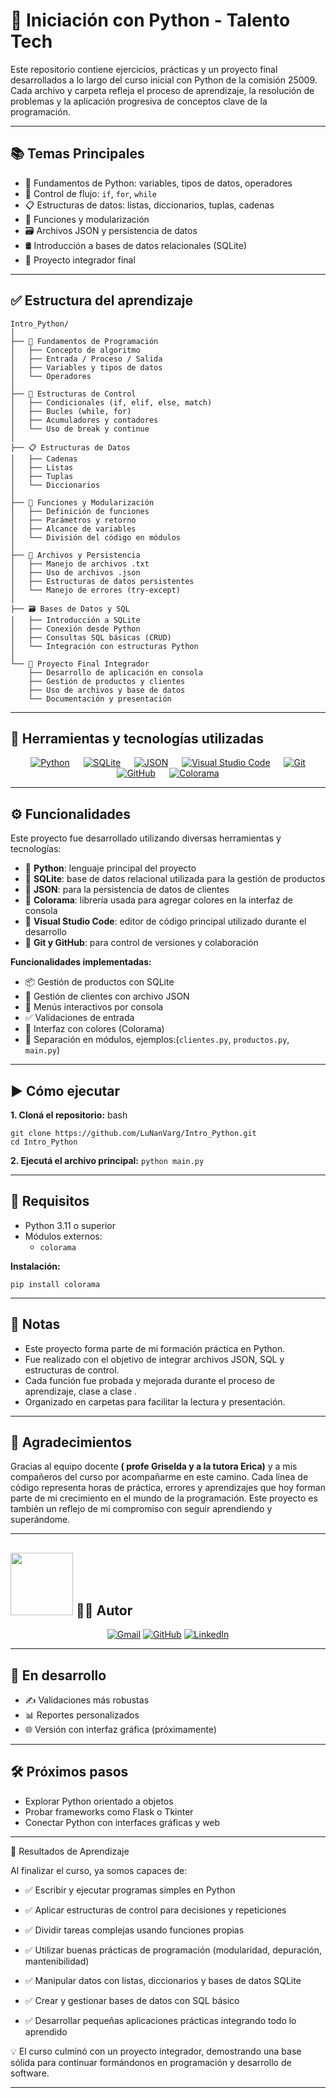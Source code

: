 # 🐍 Iniciación con Python - Talento Tech

Este repositorio contiene ejercicios, prácticas y un proyecto final desarrollados a lo largo del curso inicial con Python de la comisión 25009. Cada archivo y carpeta refleja el proceso de aprendizaje, la resolución de problemas y la aplicación progresiva de conceptos clave de la programación. 

---
## 📚 Temas Principales

- 🐍 Fundamentos de Python: variables, tipos de datos, operadores
- 🔁 Control de flujo: `if`, `for`, `while`
- 📋 Estructuras de datos: listas, diccionarios, tuplas, cadenas
- 🧩 Funciones y modularización
- 🗃️ Archivos JSON y persistencia de datos
- 🛢️ Introducción a bases de datos relacionales (SQLite)
- 🚀 Proyecto integrador final

---

## ✅ Estructura del aprendizaje 
```
Intro_Python/
│
├── 🐍 Fundamentos de Programación
│   ├── Concepto de algoritmo
│   ├── Entrada / Proceso / Salida
│   ├── Variables y tipos de datos
│   └── Operadores
│
├── 🔁 Estructuras de Control
│   ├── Condicionales (if, elif, else, match)
│   ├── Bucles (while, for)
│   ├── Acumuladores y contadores
│   └── Uso de break y continue
│
├── 📋 Estructuras de Datos
│   ├── Cadenas
│   ├── Listas
│   ├── Tuplas
│   └── Diccionarios
│
├── 🧩 Funciones y Modularización
│   ├── Definición de funciones
│   ├── Parámetros y retorno
│   ├── Alcance de variables
│   └── División del código en módulos
│
├── 💾 Archivos y Persistencia
│   ├── Manejo de archivos .txt
│   ├── Uso de archivos .json
│   ├── Estructuras de datos persistentes
│   └── Manejo de errores (try-except)
│
├── 🗃️ Bases de Datos y SQL
│   ├── Introducción a SQLite
│   ├── Conexión desde Python
│   ├── Consultas SQL básicas (CRUD)
│   └── Integración con estructuras Python
│
└── 🚀 Proyecto Final Integrador
    ├── Desarrollo de aplicación en consola
    ├── Gestión de productos y clientes
    ├── Uso de archivos y base de datos
    └── Documentación y presentación

```

---

## 🧰 Herramientas y tecnologías utilizadas

<p align="center">
  &emsp;
  <a href="#"><img alt="Python" src="https://img.shields.io/badge/Python-3776AB.svg?style=plastic&logo=python&logoColor=white"></a>
  &emsp;
  <a href="#"><img alt="SQLite" src="https://img.shields.io/badge/SQLite-07405E.svg?style=plastic&logo=sqlite&logoColor=white"></a>
  &emsp;
  <a href="#"><img alt="JSON" src="https://img.shields.io/badge/JSON-000000.svg?style=plastic&logo=json&logoColor=white"></a>
  &emsp;
  <a href="#"><img alt="Visual Studio Code" src="https://img.shields.io/badge/VSCode-0078d7.svg?style=plastic&logo=visual-studio-code&logoColor=white"></a>
  &emsp;
  <a href="#"><img alt="Git" src="https://img.shields.io/badge/Git-F05033.svg?style=plastic&logo=git&logoColor=white"></a>
  &emsp;
  <a href="#"><img alt="GitHub" src="https://img.shields.io/badge/GitHub-181717.svg?style=plastic&logo=github&logoColor=white"></a>
  &emsp;
  <a href="#"><img alt="Colorama" src="https://img.shields.io/badge/Colorama-FFD43B.svg?style=plastic&logo=python&logoColor=black"></a>
</p>

---

## ⚙️ Funcionalidades

Este proyecto fue desarrollado utilizando diversas herramientas y tecnologías:

- 🐍 **Python**: lenguaje principal del proyecto  
- 💾 **SQLite**: base de datos relacional utilizada para la gestión de productos  
- 📂 **JSON**: para la persistencia de datos de clientes  
- 🎨 **Colorama**: librería usada para agregar colores en la interfaz de consola  
- 🧰 **Visual Studio Code**: editor de código principal utilizado durante el desarrollo  
- 🔧 **Git y GitHub**: para control de versiones y colaboración

**Funcionalidades implementadas:**

- 📦 Gestión de productos con SQLite  
- 👥 Gestión de clientes con archivo JSON  
- 🧩 Menús interactivos por consola  
- ✅ Validaciones de entrada  
- 🎨 Interfaz con colores (Colorama)  
- 📁 Separación en módulos, ejemplos:(`clientes.py`, `productos.py`, `main.py`)


---

## ▶️ Cómo ejecutar

**1. Cloná el repositorio:**
bash
```
git clone https://github.com/LuNanVarg/Intro_Python.git
cd Intro_Python
```
**2. Ejecutá el archivo principal:**
   ```python main.py```

---
## 💾 Requisitos

* Python 3.11 o superior
* Módulos externos:
    * ```colorama```

**Instalación:**

```pip install colorama```

---
## 📌 Notas

* Este proyecto forma parte de mi formación práctica en Python.
* Fue realizado con el objetivo de integrar archivos JSON, SQL y estructuras de control.
* Cada función fue probada y mejorada durante el proceso de aprendizaje, clase a clase .
* Organizado en carpetas para facilitar la lectura y presentación.

---
## 🙌 Agradecimientos

Gracias al equipo docente **( profe Griselda y a la tutora Erica)** y a mis compañeros del curso por acompañarme en este camino.
Cada línea de código representa horas de práctica, errores y aprendizajes que hoy forman parte de mi crecimiento en el mundo de la programación.
Este proyecto es también un reflejo de mi compromiso con seguir aprendiendo y superándome.

---

## <picture> <img src="https://github.com/7oSkaaa/7oSkaaa/blob/main/Images/Connect-with-me.gif?raw=true" width="100px"> </picture> 👩‍💻 Autor
<p align="center">
	<a href="mailto:nancy.vargas.it@gmail.com"><img src="https://img.icons8.com/bubbles/50/000000/gmail.png" alt="Gmail"/></a>
	<a href="https://github.com/LuNanVarg"><img src="https://img.icons8.com/bubbles/50/000000/github.png" alt="GitHub"/></a>
	<a href="https://linkedin.com/in/vargasnancy"><img src="https://img.icons8.com/bubbles/50/000000/linkedin.png" alt="LinkedIn"/></a>
	
</p>

---

## 🚀 En desarrollo

* ✍️ Validaciones más robustas
* 📊 Reportes personalizados
* 🌐 Versión con interfaz gráfica (próximamente)
  
---

## 🛠️ Próximos pasos

- Explorar Python orientado a objetos
- Probar frameworks como Flask o Tkinter
- Conectar Python con interfaces gráficas y web

---

🏁 Resultados de Aprendizaje

Al finalizar el curso, ya somos capaces de:

* ✅ Escribir y ejecutar programas simples en Python

* ✅ Aplicar estructuras de control para decisiones y repeticiones

* ✅ Dividir tareas complejas usando funciones propias

* ✅ Utilizar buenas prácticas de programación (modularidad, depuración, mantenibilidad)

* ✅ Manipular datos con listas, diccionarios y bases de datos SQLite

* ✅ Crear y gestionar bases de datos con SQL básico

* ✅ Desarrollar pequeñas aplicaciones prácticas integrando todo lo aprendido

💡 El curso culminó con un proyecto integrador, demostrando una base sólida para continuar formándonos en programación y desarrollo de software.

---
